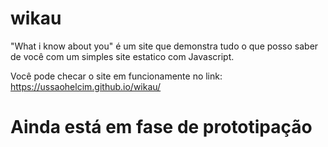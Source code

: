 # wikau
"What i know about you" é um site que demonstra tudo o que posso saber de você com um simples site estatico com Javascript.

Você pode checar o site em funcionamente no link: https://ussaohelcim.github.io/wikau/

# Ainda está em fase de prototipação